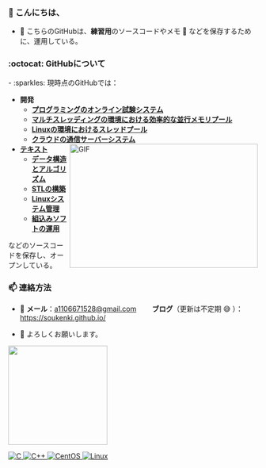 <h3 align>👋 こんにちは、　</h3>

- 🌱 こちらのGitHubは、**練習用**のソースコードやメモ :memo: などを保存するために、運用している。

<h3 align> :octocat: GitHubについて</h3>
- :sparkles: 現時点のGitHubでは：  

  - **開発**
    - [**プログラミングのオンライン試験システム**](https://github.com/soukenki/OnlineJudge)   
    - [**マルチスレッディングの環境における効率的な並行メモリプール**](https://github.com/soukenki/ConcurrentMemoryPool)   
    - [**Linuxの環境におけるスレッドプール**](https://github.com/soukenki/Test_for_CentOS7/tree/master/system/thread/ThreadPool)
    - [**クラウドの通信サーバーシステム**](https://github.com/soukenki/Linux_for_CentOS7/tree/master/internet)
    <a href="https://soukenki.github.io/"><img align="right" alt="GIF" src="https://github.com/soukenki/soukenki/blob/main/incineroar.gif?raw=true" width="380" height="250" />
  - **テキスト**    
    - [**データ構造とアルゴリズム**](https://github.com/soukenki/Algorithm)  
    - [**STLの構築**](https://github.com/soukenki/Test_for_CentOS7/tree/master/cpp_stl)
    - [**Linuxシステム管理**](https://github.com/soukenki/Test_for_CentOS7/tree/master/system)
    - [**組込みソフトの運用**](https://github.com/soukenki/Embedded-Software) 
   
   などのソースコードを保存し、オープンしている。

<h3 align>  📫  連絡方法</h3>


- :email: **メール**：a1106671528@gmail.com　　 **ブログ**（更新は不定期 :sweat_smile: ）：https://soukenki.github.io/

- 🤝 よろしくお願いします。



<a href="https://soukenki.github.io/"><!-- wi*quL3fcV --><img height="200px" src="https://github-readme-stats.vercel.app/api/top-langs/?username=soukenki&theme=blue-green&hide=html,javascript,css&hide_title=true&hide_border=true&layout=compact&langs_count=6&exclude_repo=comp426,Redventures-Movie-Quotes,52fa5a,4dfcff,c64dff" /></a>

<a href="https://github.com/Henmijyun/Test_for_C">![C](https://img.shields.io/badge/C-00599C?style=for-the-badge&logo=c&logoColor=white) 
<a href="https://github.com/soukenki/Test_for_Cpp">![C++](https://img.shields.io/badge/C%2B%2B-00599C?style=for-the-badge&logo=c%2B%2B&logoColor=white) 
<a href="https://github.com/soukenki/Test_for_Linux">![CentOS](https://img.shields.io/badge/Cent%20OS-262577?style=for-the-badge&logo=CentOS&logoColor=white)
<a href="https://github.com/soukenki/Test_for_Linux">![Linux](https://img.shields.io/badge/Linux-FCC624?style=for-the-badge&logo=linux&logoColor=black)

<!---
注释
（または、**Linux組み込み**技術です）
--->
